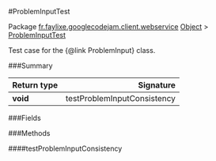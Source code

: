 #ProblemInputTest

Package [fr.faylixe.googlecodejam.client.webservice](nullfr/faylixe/googlecodejam/client/webservice)
[Object]() > [ProblemInputTest]()

Test case for the {@link ProblemInput} class.

###Summary


Return type | Signature
--- | ---:
**void** | testProblemInputConsistency

###Fields


###Methods

####testProblemInputConsistency


